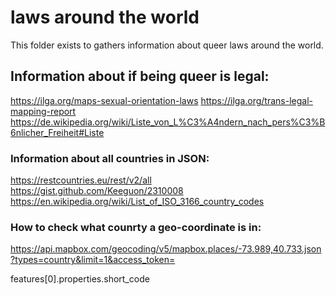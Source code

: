 # laws around the world

This folder exists to gathers information about queer laws around the world.


## Information about if being queer is legal:
https://ilga.org/maps-sexual-orientation-laws
https://ilga.org/trans-legal-mapping-report
https://de.wikipedia.org/wiki/Liste_von_L%C3%A4ndern_nach_pers%C3%B6nlicher_Freiheit#Liste


### Information about all countries in JSON:
https://restcountries.eu/rest/v2/all
https://gist.github.com/Keeguon/2310008
https://en.wikipedia.org/wiki/List_of_ISO_3166_country_codes


### How to check what counrty a geo-coordinate is in:
https://api.mapbox.com/geocoding/v5/mapbox.places/-73.989,40.733.json?types=country&limit=1&access_token=

features[0].properties.short_code